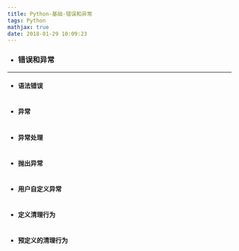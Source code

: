 ```yaml
---
title: Python-基础-错误和异常
tags: Python
mathjax: true
date: 2018-01-29 10:09:23
---
```

- ### 错误和异常

---
- #### 语法错误
~~~

~~~
- #### 异常
~~~

~~~
- #### 异常处理
~~~

~~~
- #### 抛出异常
~~~

~~~
- #### 用户自定义异常
~~~

~~~
- #### 定义清理行为 
~~~

~~~
- #### 预定义的清理行为 
~~~

~~~







